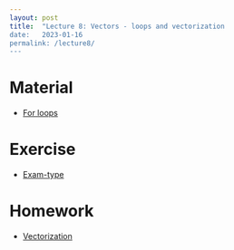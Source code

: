 ```yaml
---
layout: post
title:  "Lecture 8: Vectors - loops and vectorization
date:   2023-01-16
permalink: /lecture8/
---
```


# Material

- [For loops](https://adamkocsis.github.io/rkheion/2_Advanced_Beginner/09_for_loops/the_for_loop.html)

# Exercise

- [Exam-type](https://adamkocsis.github.io/rkheion/Exercises/2023-01-16_df_stages.html)

# Homework 
- [Vectorization](https://adamkocsis.github.io/rkheion/2_Advanced_Beginner/11_vectorization/)

